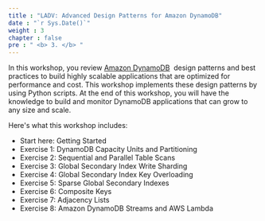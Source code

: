 ```yaml
---
title : "LADV: Advanced Design Patterns for Amazon DynamoDB"
date : "`r Sys.Date()`"
weight : 3
chapter : false
pre : " <b> 3. </b> "
---
```


In this workshop, you review [Amazon DynamoDB](https://docs.aws.amazon.com/amazondynamodb/latest/developerguide/Introduction.html)  design patterns and best practices to build highly scalable applications that are optimized for performance and cost. This workshop implements these design patterns by using Python scripts. At the end of this workshop, you will have the knowledge to build and monitor DynamoDB applications that can grow to any size and scale.

Here's what this workshop includes:

- Start here: Getting Started
- Exercise 1: DynamoDB Capacity Units and Partitioning
- Exercise 2: Sequential and Parallel Table Scans
- Exercise 3: Global Secondary Index Write Sharding
- Exercise 4: Global Secondary Index Key Overloading
- Exercise 5: Sparse Global Secondary Indexes
- Exercise 6: Composite Keys
- Exercise 7: Adjacency Lists
- Exercise 8: Amazon DynamoDB Streams and AWS Lambda